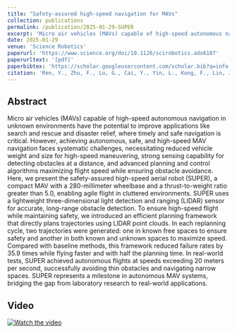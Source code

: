 ```yaml
---
title: "Safety-assured high-speed navigation for MAVs"
collection: publications
permalink: /publication/2025-01-29-SUPER
excerpt: 'Micro air vehicles (MAVs) capable of high-speed autonomous navigation in unknown environments have the potential to improve applications like search ...'
date: 2025-01-29
venue: 'Science Robotics'
paperurl: 'https://www.science.org/doi/10.1126/scirobotics.ado6187'
paperurltext: '[pdf]'
paperbibtex: 'https://scholar.googleusercontent.com/scholar.bib?q=info:YAMVgIEstUUJ:scholar.google.com/&amp;output=citation&amp;scisdr=ClEyjFtnEKyZihzbLfY:AFWwaeYAAAAAZ6DdNfatHIP23ereMlpME0chScs&amp;scisig=AFWwaeYAAAAAZ6DdNU-6pDc0KWrBrsGIlallk0s&amp;scisf=4&amp;ct=citation&amp;cd=-1'
citation: 'Ren, Y., Zhu, F., Lu, G., Cai, Y., Yin, L., Kong, F., Lin, J., Chen, N. &amp; Zhang, F. (2025) Safety-assured high-speed navigation for MAVs. in <i>Science Robotics</i>.'
---
```

## Abstract

Micro air vehicles (MAVs) capable of high-speed autonomous navigation in unknown environments have the potential to improve applications like search and rescue and disaster relief, where timely and safe navigation is critical. However, achieving autonomous, safe, and high-speed MAV navigation faces systematic challenges, necessitating reduced vehicle weight and size for high-speed maneuvering, strong sensing capability for detecting obstacles at a distance, and advanced planning and control algorithms maximizing flight speed while ensuring obstacle avoidance. Here, we present the safety-assured high-speed aerial robot (SUPER), a compact MAV with a 280-millimeter wheelbase and a thrust-to-weight ratio greater than 5.0, enabling agile flight in cluttered environments. SUPER uses a lightweight three-dimensional light detection and ranging (LIDAR) sensor for accurate, long-range obstacle detection. To ensure high-speed flight while maintaining safety, we introduced an efficient planning framework that directly plans trajectories using LIDAR point clouds. In each replanning cycle, two trajectories were generated: one in known free spaces to ensure safety and another in both known and unknown spaces to maximize speed. Compared with baseline methods, this framework reduced failure rates by 35.9 times while flying faster and with half the planning time. In real-world tests, SUPER achieved autonomous flights at speeds exceeding 20 meters per second, successfully avoiding thin obstacles and navigating narrow spaces. SUPER represents a milestone in autonomous MAV systems, bridging the gap from laboratory research to real-world applications.

## Video
[![Watch the video](https://img.youtube.com/vi/GPHuzG0ANmI/maxresdefault.jpg)](https://www.youtube.com/watch?v=GPHuzG0ANmI)
